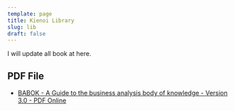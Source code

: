 ```yaml
---
template: page
title: Kienoi Library
slug: lib
draft: false
---
```

I will update all book at here.


## PDF File
+ [BABOK - A Guide to the business analysis body of knowledge - Version 3.0 - PDF Online](/lib/BABOKv3.pdf)
